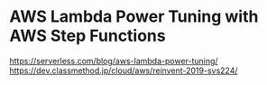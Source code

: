 AWS Lambda Power Tuning with AWS Step Functions
================================================

https://serverless.com/blog/aws-lambda-power-tuning/
https://dev.classmethod.jp/cloud/aws/reinvent-2019-svs224/

